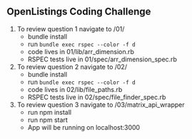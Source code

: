 ## OpenListings Coding Challenge

1. To review question 1 navigate to /01/
   * bundle install
   * run `bundle exec rspec --color -f d`
   * code lives in 01/lib/arr_dimension.rb
   * RSPEC tests live in 01/spec/arr_dimension_spec.rb
2. To review question 2 navigate to /02/
   * bundle install
   * run `bundle exec rspec --color -f d`
   * code lives in 02/lib/file_paths.rb
   * RSPEC tests live in 02/spec/file_finder_spec.rb
3. To review question 3 navigate to /03/matrix_api_wrapper
   * run npm install
   * run npm start
   * App will be running on localhost:3000